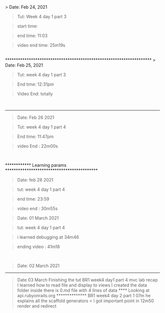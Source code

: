 <br />
> Date: Feb 24, 2021 

> Tut: Week 4 day 1 part 3

> start time: 

> end time: 11:03

> video end time: 25m19s 

<br/>
********************************************************************
> Date: Feb 25, 2021

> Tut: week 4 day 1 part 3

> End time: 12:31pm

> Video End: totally

<br/>

**************************************************************************

> Date: Feb 26 2021

> Tut: week 4 day 1 part 4 

> End time: 11:47pm

> video End : 22m00s 

<br/>

************ Learning params *******************************************

> Date: feb 28 2021

> tut: week 4 day 1 part 4

> end time: 23:59

> video end : 30m55s

> Date: 01 March 2021

> tut: week 4 day 1 part 4

> i learned debugging at 34m46

> ending video : 41m18

<br />

> Date: 02 March 2021

**************************************************************************
> Date 03 March 
> Finishing the tut BR1 week4 day1 part 4 mvc lab recap
> I learned how to read file and display to views
> I created the data folder inside there is 0.md file with 4 lines of data
> **** Looking at api.rubyonrails.org **************
> BR1 week4 day 2 part 1
> 07m he explains all the scaffold generators
< I got important point in 12m50 render and redirect 














